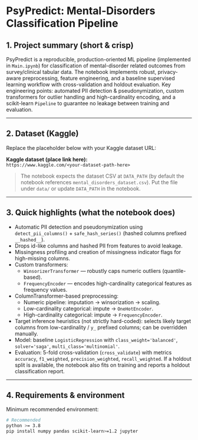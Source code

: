 # PsyPredict: Mental-Disorders Classification Pipeline

## 1. Project summary (short & crisp)
PsyPredict is a reproducible, production-oriented ML pipeline (implemented in `Main.ipynb`) for classification of mental-disorder related outcomes from survey/clinical tabular data. The notebook implements robust, privacy-aware preprocessing, feature engineering, and a baseline supervised learning workflow with cross-validation and holdout evaluation. Key engineering points: automated PII detection & pseudonymization, custom transformers for outlier handling and high-cardinality encoding, and a scikit-learn `Pipeline` to guarantee no leakage between training and evaluation.

---

## 2. Dataset (Kaggle)
Replace the placeholder below with your Kaggle dataset URL:

**Kaggle dataset (place link here):**  
`https://www.kaggle.com/<your-dataset-path-here>`

> The notebook expects the dataset CSV at `DATA_PATH` (by default the notebook references `mental_disorders_dataset.csv`). Put the file under `data/` or update `DATA_PATH` in the notebook.

---

## 3. Quick highlights (what the notebook does)
- Automatic PII detection and pseudonymization using `detect_pii_columns()` + `safe_hash_series()` (hashed columns prefixed `__hashed__`).
- Drops id-like columns and hashed PII from features to avoid leakage.
- Missingness profiling and creation of missingness indicator flags for high-missing columns.
- Custom transformers:
  - `WinsorizerTransformer` — robustly caps numeric outliers (quantile-based).
  - `FrequencyEncoder` — encodes high-cardinality categorical features as frequency values.
- ColumnTransformer-based preprocessing:
  - Numeric pipeline: imputation → winsorization → scaling.
  - Low-cardinality categorical: impute → `OneHotEncoder`.
  - High-cardinality categorical: impute → `FrequencyEncoder`.
- Target inference heuristics (not strictly hard-coded): selects likely target columns from low-cardinality / `y_` prefixed columns; can be overridden manually.
- Model: baseline `LogisticRegression` with `class_weight='balanced'`, `solver='saga'`, `multi_class='multinomial'`.
- Evaluation: 5-fold cross-validation (`cross_validate`) with metrics `accuracy`, `f1_weighted`, `precision_weighted`, `recall_weighted`. If a holdout split is available, the notebook also fits on training and reports a holdout classification report.

---

## 4. Requirements & environment
Minimum recommended environment:

```bash
# Recommended
python >= 3.8
pip install numpy pandas scikit-learn>=1.2 jupyter
